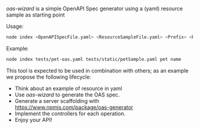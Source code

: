 
*oas-wizard* is a simple OpenAPI Spec generator using a (yaml) resource sample as starting point

Usage: 
```bash
node index <OpenAPISpecFile.yaml> <ResourceSampleFile.yaml> <Prefix> <ResourceName> <IdPropertyName>
```

Example:
```bash
node index tests/pet-oas.yaml tests/static/petSample.yaml pet name
```

This tool is expected to be used in combination with others; as an example we propose the following lifecycle:
 - Think about an example of resource in yaml
 - Use *oas-wizard* to generate the OAS spec.
 - Generate a server scaffolding with  https://www.npmjs.com/package/oas-generator 
 - Implement the controllers for each operation.
 - Enjoy your API!
 
 